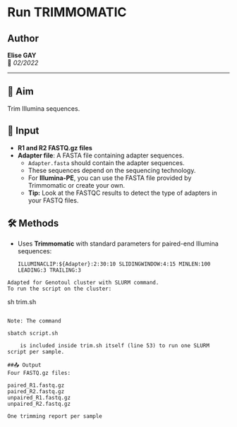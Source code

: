 # Run TRIMMOMATIC  

## Author  
**Elise GAY**  
📅 *02/2022*  

---  

## 📌 Aim  
Trim Illumina sequences.  

## 📂 Input  
- **R1 and R2 FASTQ.gz files**  
- **Adapter file**: A FASTA file containing adapter sequences.  
  - `Adapter.fasta` should contain the adapter sequences.  
  - These sequences depend on the sequencing technology.  
  - For **Illumina-PE**, you can use the FASTA file provided by Trimmomatic or create your own.  
  - **Tip:** Look at the FASTQC results to detect the type of adapters in your FASTQ files.  

## 🛠 Methods  
- Uses **Trimmomatic** with standard parameters for paired-end Illumina sequences:  
  ```plaintext
  ILLUMINACLIP:${Adapter}:2:30:10 SLIDINGWINDOW:4:15 MINLEN:100 LEADING:3 TRAILING:3
```
Adapted for Genotoul cluster with SLURM command.
To run the script on the cluster:
```
sh trim.sh
```

Note: The command
```
    sbatch script.sh
```
    is included inside trim.sh itself (line 53) to run one SLURM script per sample.

##📤 Output
Four FASTQ.gz files:

paired_R1.fastq.gz
paired_R2.fastq.gz
unpaired_R1.fastq.gz
unpaired_R2.fastq.gz

One trimming report per sample

